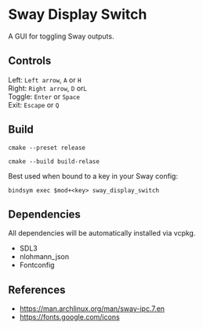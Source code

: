 # Sway Display Switch

A GUI for toggling Sway outputs.

## Controls

Left: `Left arrow`, `A` or `H`  
Right: `Right arrow`, `D` or`L`  
Toggle: `Enter` or `Space`  
Exit: `Escape` or `Q`

## Build

`cmake --preset release`

`cmake --build build-relase`

Best used when bound to a key in your Sway config:

`bindsym exec $mod+<key> sway_display_switch`

## Dependencies

All dependencies will be automatically installed via vcpkg.

- SDL3
- nlohmann_json
- Fontconfig

## References

- https://man.archlinux.org/man/sway-ipc.7.en  
- https://fonts.google.com/icons